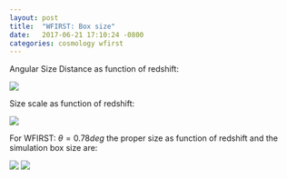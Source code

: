 ```yaml
---
layout: post
title:  "WFIRST: Box size"
date:   2017-06-21 17:10:24 -0800
categories: cosmology wfirst
---
```


Angular Size Distance as function of redshift:

<img src="{{ site.url }}assets/images/dist_area_z.png">


Size scale as function of redshift:

<img src="{{ site.url }}assets/images/dist_area_z_scale.png">


For WFIRST:  $\theta=0.78 deg$ the proper size as function of redshift and the simulation box size are:

<img src="{{ site.url }}assets/images/WF_scale_2.png">

<img src="{{ site.url }}assets/images/WF_scale.png">

